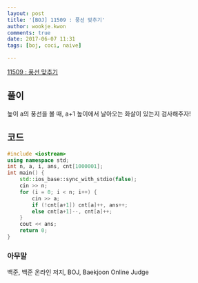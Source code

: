 ```yaml
---
layout: post
title: '[BOJ] 11509 : 풍선 맞추기'
author: wookje.kwon
comments: true
date: 2017-06-07 11:31
tags: [boj, coci, naive]

---
```


[11509 : 풍선 맞추기](https://www.acmicpc.net/problem/11509)

## 풀이

높이 a의 풍선을 볼 때, a+1 높이에서 날아오는 화살이 있는지 검사해주자!

## 코드

```cpp
#include <iostream>
using namespace std;
int n, a, i, ans, cnt[1000001];
int main() {
	std::ios_base::sync_with_stdio(false);
	cin >> n;
	for (i = 0; i < n; i++) {
		cin >> a;
		if (!cnt[a+1]) cnt[a]++, ans++;
		else cnt[a+1]--, cnt[a]++;
	}
	cout << ans;
	return 0;
}
```

### 아무말  
백준, 백준 온라인 저지, BOJ, Baekjoon Online Judge